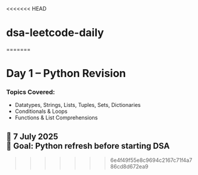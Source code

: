 <<<<<<< HEAD
# dsa-leetcode-daily
=======
# Day 1 – Python Revision

### Topics Covered:
- Datatypes, Strings, Lists, Tuples, Sets, Dictionaries
- Conditionals & Loops
- Functions & List Comprehensions

📅 7 July 2025  
🎯 Goal: Python refresh before starting DSA
---
>>>>>>> 6e4f49f55e8c9694c2167c71f4a786cd8d672ea9
